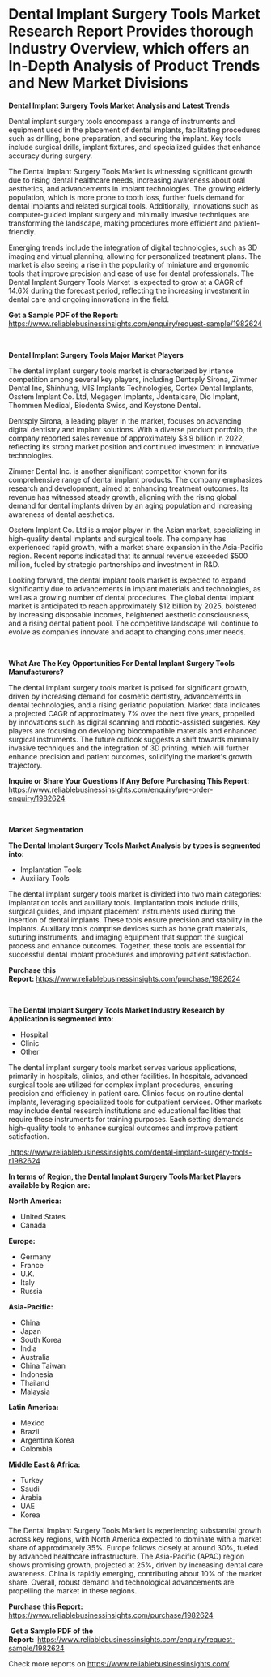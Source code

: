 <p><h1>Dental Implant Surgery Tools Market Research Report Provides thorough Industry Overview, which offers an In-Depth Analysis of Product Trends and New Market Divisions</h1></p><p><strong>Dental Implant Surgery Tools Market Analysis and Latest Trends</strong></p>
<p><p>Dental implant surgery tools encompass a range of instruments and equipment used in the placement of dental implants, facilitating procedures such as drilling, bone preparation, and securing the implant. Key tools include surgical drills, implant fixtures, and specialized guides that enhance accuracy during surgery.</p><p>The Dental Implant Surgery Tools Market is witnessing significant growth due to rising dental healthcare needs, increasing awareness about oral aesthetics, and advancements in implant technologies. The growing elderly population, which is more prone to tooth loss, further fuels demand for dental implants and related surgical tools. Additionally, innovations such as computer-guided implant surgery and minimally invasive techniques are transforming the landscape, making procedures more efficient and patient-friendly.</p><p>Emerging trends include the integration of digital technologies, such as 3D imaging and virtual planning, allowing for personalized treatment plans. The market is also seeing a rise in the popularity of miniature and ergonomic tools that improve precision and ease of use for dental professionals. The Dental Implant Surgery Tools Market is expected to grow at a CAGR of 14.6% during the forecast period, reflecting the increasing investment in dental care and ongoing innovations in the field.</p></p>
<p><strong>Get a Sample PDF of the Report:&nbsp;</strong> <a href="https://www.reliablebusinessinsights.com/enquiry/request-sample/1982624?utm_campaign=3256&utm_medium=2&utm_source=Github&utm_content=ia&utm_term=05032025&utm_id=dental-implant-surgery-tools">https://www.reliablebusinessinsights.com/enquiry/request-sample/1982624</a></p>
<p>&nbsp;</p>
<p><strong>Dental Implant Surgery Tools Major Market Players</strong></p>
<p><p>The dental implant surgery tools market is characterized by intense competition among several key players, including Dentsply Sirona, Zimmer Dental Inc, Shinhung, MIS Implants Technologies, Cortex Dental Implants, Osstem Implant Co. Ltd, Megagen Implants, Jdentalcare, Dio Implant, Thommen Medical, Biodenta Swiss, and Keystone Dental. </p><p>Dentsply Sirona, a leading player in the market, focuses on advancing digital dentistry and implant solutions. With a diverse product portfolio, the company reported sales revenue of approximately $3.9 billion in 2022, reflecting its strong market position and continued investment in innovative technologies.</p><p>Zimmer Dental Inc. is another significant competitor known for its comprehensive range of dental implant products. The company emphasizes research and development, aimed at enhancing treatment outcomes. Its revenue has witnessed steady growth, aligning with the rising global demand for dental implants driven by an aging population and increasing awareness of dental aesthetics.</p><p>Osstem Implant Co. Ltd is a major player in the Asian market, specializing in high-quality dental implants and surgical tools. The company has experienced rapid growth, with a market share expansion in the Asia-Pacific region. Recent reports indicated that its annual revenue exceeded $500 million, fueled by strategic partnerships and investment in R&D.</p><p>Looking forward, the dental implant tools market is expected to expand significantly due to advancements in implant materials and technologies, as well as a growing number of dental procedures. The global dental implant market is anticipated to reach approximately $12 billion by 2025, bolstered by increasing disposable incomes, heightened aesthetic consciousness, and a rising dental patient pool. The competitive landscape will continue to evolve as companies innovate and adapt to changing consumer needs.</p></p>
<p>&nbsp;</p>
<p><strong>What Are The Key Opportunities For Dental Implant Surgery Tools Manufacturers?</strong></p>
<p><p>The dental implant surgery tools market is poised for significant growth, driven by increasing demand for cosmetic dentistry, advancements in dental technologies, and a rising geriatric population. Market data indicates a projected CAGR of approximately 7% over the next five years, propelled by innovations such as digital scanning and robotic-assisted surgeries. Key players are focusing on developing biocompatible materials and enhanced surgical instruments. The future outlook suggests a shift towards minimally invasive techniques and the integration of 3D printing, which will further enhance precision and patient outcomes, solidifying the market's growth trajectory.</p></p>
<p><strong>Inquire or Share Your Questions If Any Before Purchasing This Report:</strong> <a href="https://www.reliablebusinessinsights.com/enquiry/pre-order-enquiry/1982624?utm_campaign=3256&utm_medium=2&utm_source=Github&utm_content=ia&utm_term=05032025&utm_id=dental-implant-surgery-tools">https://www.reliablebusinessinsights.com/enquiry/pre-order-enquiry/1982624</a></p>
<p>&nbsp;</p>
<p><strong>Market Segmentation</strong></p>
<p><strong>The Dental Implant Surgery Tools Market Analysis by types is segmented into:</strong></p>
<p><ul><li>Implantation Tools</li><li>Auxiliary Tools</li></ul></p>
<p><p>The dental implant surgery tools market is divided into two main categories: implantation tools and auxiliary tools. Implantation tools include drills, surgical guides, and implant placement instruments used during the insertion of dental implants. These tools ensure precision and stability in the implants. Auxiliary tools comprise devices such as bone graft materials, suturing instruments, and imaging equipment that support the surgical process and enhance outcomes. Together, these tools are essential for successful dental implant procedures and improving patient satisfaction.</p></p>
<p><strong>Purchase this Report:&nbsp;</strong><a href="https://www.reliablebusinessinsights.com/purchase/1982624?utm_campaign=3256&utm_medium=2&utm_source=Github&utm_content=ia&utm_term=05032025&utm_id=dental-implant-surgery-tools">https://www.reliablebusinessinsights.com/purchase/1982624</a></p>
<p>&nbsp;</p>
<p><strong>The Dental Implant Surgery Tools Market Industry Research by Application is segmented into:</strong></p>
<p><ul><li>Hospital</li><li>Clinic</li><li>Other</li></ul></p>
<p><p>The dental implant surgery tools market serves various applications, primarily in hospitals, clinics, and other facilities. In hospitals, advanced surgical tools are utilized for complex implant procedures, ensuring precision and efficiency in patient care. Clinics focus on routine dental implants, leveraging specialized tools for outpatient services. Other markets may include dental research institutions and educational facilities that require these instruments for training purposes. Each setting demands high-quality tools to enhance surgical outcomes and improve patient satisfaction.</p></p>
<p><a href="https://www.reliablebusinessinsights.com/dental-implant-surgery-tools-r1982624?utm_campaign=3256&utm_medium=2&utm_source=Github&utm_content=ia&utm_term=05032025&utm_id=dental-implant-surgery-tools">&nbsp;https://www.reliablebusinessinsights.com/dental-implant-surgery-tools-r1982624</a></p>
<p><strong>In terms of Region, the Dental Implant Surgery Tools Market Players available by Region are:</strong></p>
<p>
    <p> <strong> North America: </strong>
        <ul>
            <li>United States</li>
            <li>Canada</li>
        </ul>
        </p> 
    <p> <strong> Europe: </strong>
        <ul>
            <li>Germany</li>
            <li>France</li>
            <li>U.K.</li>
            <li>Italy</li>
            <li>Russia</li>
        </ul>
        </p> 
    <p> <strong> Asia-Pacific: </strong>
        <ul>
            <li>China</li>
            <li>Japan</li>
            <li>South Korea</li>
            <li>India</li>
            <li>Australia</li>
            <li>China Taiwan</li>
            <li>Indonesia</li>
            <li>Thailand</li>
            <li>Malaysia</li>
        </ul>
        </p> 
    <p> <strong> Latin America: </strong>
        <ul>
            <li>Mexico</li>
            <li>Brazil</li>
            <li>Argentina Korea</li>
            <li>Colombia</li>
        </ul>
        </p> 
    <p> <strong> Middle East & Africa: </strong>
        <ul>
            <li>Turkey</li>
            <li>Saudi</li>
            <li>Arabia</li>
            <li>UAE</li>
            <li>Korea</li>
        </ul>
    </p>
    </p>
<p><p>The Dental Implant Surgery Tools Market is experiencing substantial growth across key regions, with North America expected to dominate with a market share of approximately 35%. Europe follows closely at around 30%, fueled by advanced healthcare infrastructure. The Asia-Pacific (APAC) region shows promising growth, projected at 25%, driven by increasing dental care awareness. China is rapidly emerging, contributing about 10% of the market share. Overall, robust demand and technological advancements are propelling the market in these regions.</p></p>
<p><strong>Purchase this Report: </strong><a href="https://www.reliablebusinessinsights.com/purchase/1982624?utm_campaign=3256&utm_medium=2&utm_source=Github&utm_content=ia&utm_term=05032025&utm_id=dental-implant-surgery-tools">https://www.reliablebusinessinsights.com/purchase/1982624</a></p>
<p>&nbsp;<strong>Get a Sample PDF of the Report:&nbsp;&nbsp;</strong><a href="https://www.reliablebusinessinsights.com/enquiry/request-sample/1982624?utm_campaign=3256&utm_medium=2&utm_source=Github&utm_content=ia&utm_term=05032025&utm_id=dental-implant-surgery-tools">https://www.reliablebusinessinsights.com/enquiry/request-sample/1982624</a></p>
<p><strong></strong></p>
<p>Check more reports on <a href="https://www.reliablebusinessinsights.com/?utm_campaign=3256&utm_medium=2&utm_source=Github&utm_content=ia&utm_term=05032025&utm_id=dental-implant-surgery-tools">https://www.reliablebusinessinsights.com/</a></p>